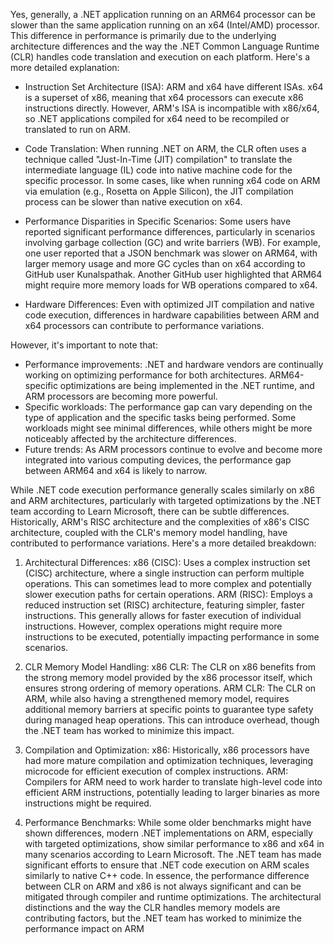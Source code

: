 
Yes, generally, a .NET application running on an ARM64 processor can be slower than the same application running on an x64 (Intel/AMD) processor. This difference in performance is primarily due to the underlying architecture differences and the way the .NET Common Language Runtime (CLR) handles code translation and execution on each platform. 
Here's a more detailed explanation:

* Instruction Set Architecture (ISA):
ARM and x64 have different ISAs. x64 is a superset of x86, meaning that x64 processors can execute x86 instructions directly. However, ARM's ISA is incompatible with x86/x64, so .NET applications compiled for x64 need to be recompiled or translated to run on ARM. 

* Code Translation:
When running .NET on ARM, the CLR often uses a technique called "Just-In-Time (JIT) compilation" to translate the intermediate language (IL) code into native machine code for the specific processor. In some cases, like when running x64 code on ARM via emulation (e.g., Rosetta on Apple Silicon), the JIT compilation process can be slower than native execution on x64. 

* Performance Disparities in Specific Scenarios:
Some users have reported significant performance differences, particularly in scenarios involving garbage collection (GC) and write barriers (WB). For example, one user reported that a JSON benchmark was slower on ARM64, with larger memory usage and more GC cycles than on x64 according to GitHub user Kunalspathak. Another GitHub user highlighted that ARM64 might require more memory loads for WB operations compared to x64. 

* Hardware Differences:
Even with optimized JIT compilation and native code execution, differences in hardware capabilities between ARM and x64 processors can contribute to performance variations. 

However, it's important to note that: 

* Performance improvements:
.NET and hardware vendors are continually working on optimizing performance for both architectures. ARM64-specific optimizations are being implemented in the .NET runtime, and ARM processors are becoming more powerful.
* Specific workloads:
The performance gap can vary depending on the type of application and the specific tasks being performed. Some workloads might see minimal differences, while others might be more noticeably affected by the architecture differences.
* Future trends:
As ARM processors continue to evolve and become more integrated into various computing devices, the performance gap between ARM64 and x64 is likely to narrow.


While .NET code execution performance generally scales similarly on x86 and ARM architectures, particularly with targeted optimizations by the .NET team according to Learn Microsoft, there can be subtle differences. Historically, ARM's RISC architecture and the complexities of x86's CISC architecture, coupled with the CLR's memory model handling, have contributed to performance variations. 
Here's a more detailed breakdown:

1. Architectural Differences:
x86 (CISC):
Uses a complex instruction set (CISC) architecture, where a single instruction can perform multiple operations. This can sometimes lead to more complex and potentially slower execution paths for certain operations. 
ARM (RISC):
Employs a reduced instruction set (RISC) architecture, featuring simpler, faster instructions. This generally allows for faster execution of individual instructions. However, complex operations might require more instructions to be executed, potentially impacting performance in some scenarios. 

2. CLR Memory Model Handling:
x86 CLR:
The CLR on x86 benefits from the strong memory model provided by the x86 processor itself, which ensures strong ordering of memory operations.
ARM CLR:
The CLR on ARM, while also having a strengthened memory model, requires additional memory barriers at specific points to guarantee type safety during managed heap operations. This can introduce overhead, though the .NET team has worked to minimize this impact. 

3. Compilation and Optimization:
x86:
Historically, x86 processors have had more mature compilation and optimization techniques, leveraging microcode for efficient execution of complex instructions.
ARM:
Compilers for ARM need to work harder to translate high-level code into efficient ARM instructions, potentially leading to larger binaries as more instructions might be required. 

4. Performance Benchmarks:
While some older benchmarks might have shown differences, modern .NET implementations on ARM, especially with targeted optimizations, show similar performance to x86 and x64 in many scenarios according to Learn Microsoft.
The .NET team has made significant efforts to ensure that .NET code execution on ARM scales similarly to native C++ code. 
In essence, the performance difference between CLR on ARM and x86 is not always significant and can be mitigated through compiler and runtime optimizations. The architectural distinctions and the way the CLR handles memory models are contributing factors, but the .NET team has worked to minimize the performance impact on ARM
